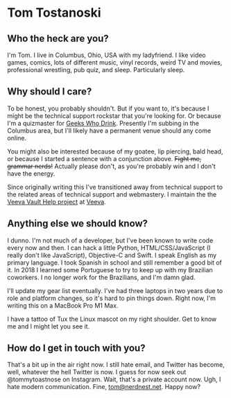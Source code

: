 # Tom Tostanoski

## Who the heck are you?

I'm Tom. I live in Columbus, Ohio, USA with my ladyfriend. I like video games, comics, lots of different music, vinyl records, weird TV and movies, professional wrestling, pub quiz, and sleep. Particularly sleep.

## Why should I care?

To be honest, you probably shouldn't. But if you want to, it's because I might be the technical support rockstar that you're looking for. Or because I'm a quizmaster for [Geeks Who Drink](https://geekswhodrink.com). Presently I'm subbing in the Columbus area, but I'll likely have a permanent venue should any come online.

You might also be interested because of my goatee, lip piercing, bald head, or because I started a sentence with a conjunction above. ~~Fight me, grammar nerds!~~ Actually please don't, as you're probably win and I don't have the energy.

Since originally writing this I've transitioned away from technical support to the related areas of technical support and webmastery. I maintain the the [Veeva Vault Help project](https://veevavault.help) at [Veeva](https://veeva.com).

## Anything else we should know?

I dunno. I'm not much of a developer, but I've been known to write code every now and then. I can hack a little Python, HTML/CSS/JavaScript (I really don't like JavaScript), Objective-C and Swift. I speak English as my primary language. I took Spanish in school and still remember a good bit of it. In 2018 I learned some Portuguese to try to keep up with my Brazilian coworkers. I no longer work for the Brazilians, and I'm damn glad.

I'll update my gear list eventually. I've had three laptops in two years due to role and platform changes, so it's hard to pin things down. Right now, I'm writing this on a MacBook Pro M1 Max.

I have a tattoo of Tux the Linux mascot on my right shoulder. Get to know me and I might let you see it.

## How do I get in touch with you?

That's a bit up in the air right now. I still hate email, and Twitter has become, well, whatever the hell Twitter is now. I guess for now seek out @tommytoastnose on Instagram. Wait, that's a private account now. Ugh, I hate modern communication. Fine, <tom@nerdnest.net>. Happy now?
